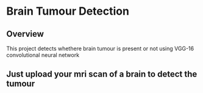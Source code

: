 <h1>Brain Tumour Detection</h1>

<h2>Overview</h2>

<p>This project detects whethere brain tumour is present or not using VGG-16 convolutional neural network </p>

<h2>Just upload your mri scan of a brain to detect the tumour</h2>

